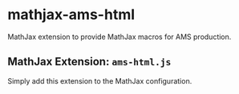 # mathjax-ams-html

MathJax extension to provide MathJax macros for AMS production.

## MathJax Extension: `ams-html.js`

Simply add this extension to the MathJax configuration.
